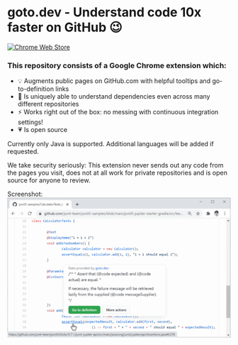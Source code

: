 # goto.dev - Understand code 10x faster on GitHub 😉

[![Chrome Web Store](https://img.shields.io/chrome-web-store/v/mdcamhfkgghpkikjmenaehohapnkegja)](https://chrome.google.com/webstore/detail/gotodev/mdcamhfkgghpkikjmenaehohapnkegja)

### This repository consists of a Google Chrome extension which:
* 💡 Augments public pages on GitHub.com with helpful tooltips and go-to-definition links
* 💪 Is uniquely able to understand dependencies even across many different repositories
* ⚡ Works right out of the box: no messing with continuous integration settings!
* 💗 Is open source

Currently only Java is supported. Additional languages will be added if requested.

We take security seriously: This extension never sends out any code from the pages you visit, does not at all work for private repositories and is open source for anyone to review.

Screenshot:
![goto.dev tooltip screenshot](screenshot.png)
